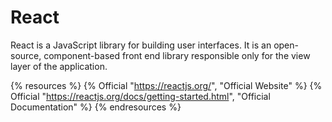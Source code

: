 # React

React is a JavaScript library for building user interfaces. It is an open-source, component-based front end library responsible only for the view layer of the application.

{% resources %}
  {% Official "https://reactjs.org/", "Official Website" %}
  {% Official "https://reactjs.org/docs/getting-started.html", "Official Documentation" %}
{% endresources %}
